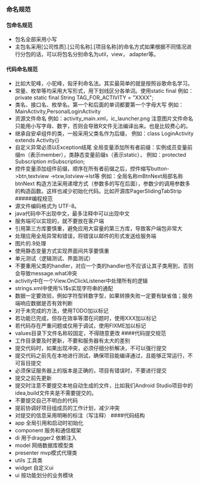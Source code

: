 ### 命名规范
#### 包命名规范
* 包名全部采用小写
* 主包名采用[公司性质].[公司名称].[项目名称]的命名方式如果根据不同情况进行分包的话，可以将包名分别命名为util，view， adapter等。
#### 代码命名规范
* 比如大驼峰，小驼峰，匈牙利命名法。其实最简单的就是按照谷歌命名学习。
* 常量、枚举等均采用大写形式，用下划线区分各单词。使用static final
例如：private static final String TAG_FOR_ACTIVITY = "XXXX";
* 类名、接口名、枚举名。第一个和后面的单词都要第一个字母大写
例如：MainActivity,PersonalLoginActivity
* 资源文件命名
例如：activity_main.xml，ic_launcher.png
注意图片文件命名只能用小写字母、数字，否则会导致R文件无法编译出来。也是比较费心的。
* 继承自安卓组件的类，一般采用父类名作为后缀，
例如：class LoginActivity extends Activity{}
* 自定义异常必须以Exception结尾
全局变量添加所有者前缀：实例成员变量前缀m（表示member），类静态变量前缀s（表示static），
例如：protected Subscription mSubscription;
* 控件变量添加组件前缀，顺序在所有者前缀之后，控件缩写button->btn,textview ->txw,listview->lst等
例如：全局名称mBtnNext局部名称btnNext
构造方法采用递增方式（参数多的写在后面），参数少的调用参数多的构造函数。这样也减少初始化代码。比如开源库PagerSlidingTabStrip
#####编程规范
* 源文件编码格式为 UTF-8。
* java代码中不出现中文，最多注释中可以出现中文
* 服务端可以实现的，就不要放在客户端
* 引用第三方库要慎重，避免应用大容量的第三方库，导致客户端包非常大
* 处理应用全局异常和错误，将错误以邮件的形式发送给服务端
* 图片的.9处理
* 使用静态变量方式实现界面间共享要慎重
* 单元测试（逻辑测试、界面测试）
* 不要重用父类的handler，对应一个类的handler也不应该让其子类用到，否则会导致message.what冲突
* activity中在一个View.OnClickListener中处理所有的逻辑
* strings.xml中使用%1$s实现字符串的通配
* 数据一定要效验，例如字符型转数字型，如果转换失败一定要有缺省值；服务端响应数据是否有效判断
* 对于未完成的方法，使用TODO加以标记
* 若功能已完成，但存在效率等潜在问题时，使用XXX加以标记
* 若代码存在严重问题或仅用于调试，使用FIXME加以标记
* values目录下文件名称较固定，不得随意更改
####代码提交规范
* 工作目录要及时更新，不要和服务器有太大的差别
* 提交代码时，如果出现冲突，必须仔细分析解决，不可以强行提交
* 提交代码之前先在本地进行测试，确保项目能编译通过，且能够正常运行，不可盲目提交
* 必须保证服务器上的版本是正确的，项目有错误时，不要进行提交
* 提交之前先更新
* 提交时注意不要提交本地自动生成的文件，比如我们Android Studio项目中的 idea,build文件夹是不需要提交的。
* 不要提交自己不明白的代码
* 提前协调好项目组成员的工作计划，减少冲突
* 对提交的信息采用明晰的标注（写注释）
####代码结构 
* app 全局引用和启动时初始化
* component 服务和通信框架
* di 用于dragger2 依赖注入
* model 网络数据库模型类
* presenter mvp模式代理类
* utils 工具类
* widget 自定义ui
* ui 按功能划分的业务模块
